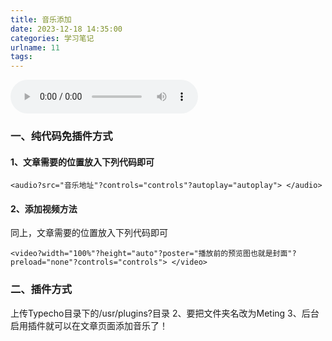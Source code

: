 ```yaml
---
title: 音乐添加
date: 2023-12-18 14:35:00
categories: 学习笔记
urlname: 11
tags:
---
```

<audio src="http://music.163.com/song/media/outer/url?id=110790.mp3" controls="controls" autoplay="autoplay"> </audio>

### 一、纯代码免插件方式
#### 1、文章需要的位置放入下列代码即可

    <audio?src="音乐地址"?controls="controls"?autoplay="autoplay"> </audio>

#### 2、添加视频方法
同上，文章需要的位置放入下列代码即可

    <video?width="100%"?height="auto"?poster="播放前的预览图也就是封面"?preload="none"?controls="controls"> </video>

### 二、插件方式
上传Typecho目录下的/usr/plugins?目录
2、要把文件夹名改为Meting
3、后台启用插件就可以在文章页面添加音乐了！


 